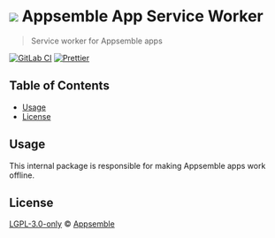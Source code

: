 # ![](https://gitlab.com/appsemble/appsemble/-/raw/0.27.1/config/assets/logo.svg) Appsemble App Service Worker

> Service worker for Appsemble apps

[![GitLab CI](https://gitlab.com/appsemble/appsemble/badges/0.27.1/pipeline.svg)](https://gitlab.com/appsemble/appsemble/-/releases/0.27.1)
[![Prettier](https://img.shields.io/badge/code_style-prettier-ff69b4.svg)](https://prettier.io)

## Table of Contents

- [Usage](#usage)
- [License](#license)

## Usage

This internal package is responsible for making Appsemble apps work offline.

## License

[LGPL-3.0-only](https://gitlab.com/appsemble/appsemble/-/blob/0.27.1/LICENSE.md) ©
[Appsemble](https://appsemble.com)
